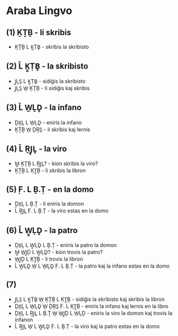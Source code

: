 # Araba Lingvo

## (1) ḴṮḆ - li skribis

* ḴṮḆ L Ḵ̱ṬB̥ - skribis la skribisto

## (2) L̄ Ḵ̱ṬB̥ - la skribisto

* J̱ḺS̱ L Ḵ̱ṬB̥ - sidiĝis la skribisto
* J̱ḺS̱ W̱ ḴṮḆ - li sidiĝis kaj skribis

## (3) L̄ W̱ḺD̥ - la infano

* ḎX̱Ḻ L W̱ḺD̥ - eniris la infano
* ḴṮḆ W̱ ḎṞS̱ - li skribis kaj lernis

## (4) L̄ ṞJ̥L̥ - la viro

* M̱̱ ḴṮḆ L ṞJ̥L̥? - kion skribis la viro?
* ḴṮḆ L ḲṮ̱Ḇ - li skribis la libron

## (5) F̣. L Ḇ.Ṭ - en la domo

* ḎX̱Ḻ L Ḇ.Ṯ - li eniris la domon
* L̄ ṞJ̥L̥ F̣. L Ḇ.Ṭ - la viro estas en la domo

## (6) L̄ W̱̱ḶD̥ - la patro

* ḎX̱Ḻ L W̱̱ḶD̥ L Ḇ.Ṯ - eniris la patro la domon
* M̱̱ W̱J̱Ḏ L W̱̱ḶD̥? - kion trovis la patro?
* W̱J̱Ḏ L ḲṮ̱Ḇ - li trovis la libron
* L̄ W̱̱ḶD̥ W̱ L W̱ḺD̥ F̣. L Ḇ.Ṭ - la patro kaj la infano estas en la domo

## (7)

* J̱ḺS̱ L Ḵ̱ṬB̥ W̱ ḴṮḆ L ḲṮ̱Ḇ - sidiĝis la skribisto kaj skribis la libron
* ḎX̱Ḻ L W̱ḺD̥ W̱ ḎṞS̱ F̣. L ḲṮ̱Ḅ - eniris la infano kaj lernis en la libro
* ḎX̱Ḻ L ṞJ̥L̥ L Ḇ.Ṯ W̱ W̱J̱Ḏ L W̱ḺḎ - eniris la viro la domon kaj trovis la infanon
* L̄ ṞJ̥L̥ W̱ L W̱̱ḶD̥ F̣. L Ḇ.Ṭ - la viro kaj la patro estas en la domo


